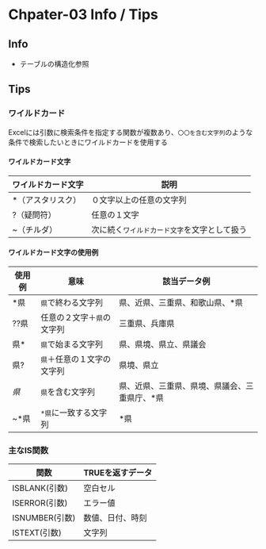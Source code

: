 # Chpater-03 Info / Tips

## Info

- テーブルの構造化参照

## Tips

### ワイルドカード

Excelには引数に検索条件を指定する関数が複数あり、`〇〇を含む文字列`のような条件で検索したいときにワイルドカードを使用する

#### ワイルドカード文字

|ワイルドカード文字|説明|
|---|---|
|*（アスタリスク）|０文字以上の任意の文字列|
|?（疑問符）|任意の１文字|
|~（チルダ）|次に続く`ワイルドカード文字`を文字として扱う|

#### ワイルドカード文字の使用例

|使用例|意味|該当データ例|
|---|---|---|
|*県|`県`で終わる文字列|県、近県、三重県、和歌山県、*県|
|??県|任意の２文字＋`県`の文字列|三重県、兵庫県|
|県*|`県`で始まる文字列|県、県境、県立、県議会|
|県?|`県`＋任意の１文字の文字列|県境、県立|
|*県*|`県`を含む文字列|県、近県、三重県、県境、県議会、三重県庁、*県|
|~*県|`*県`に一致する文字列|*県|

### 主なIS関数

|関数|TRUEを返すデータ|
|---|---|
|ISBLANK(引数)|空白セル|
|ISERROR(引数)|エラー値|
|ISNUMBER(引数)|数値、日付、時刻|
|ISTEXT(引数)|文字列|
